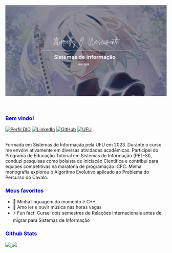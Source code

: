 <!--
**Murielly-Nascimento/Murielly-Nascimento** is a ✨ _special_ ✨ repository because its `README.md` (this file) appears on your GitHub profile.

Here are some ideas to get you started:

- 🔭 I’m currently working on ...
- 🌱 I’m currently learning ...
- 👯 I’m looking to collaborate on ...
- 🤔 I’m looking for help with ...
- 💬 Ask me about ...
- 📫 How to reach me: ...
- 😄 Pronouns: ...
- ⚡ Fun fact: ...
-->

<body>
    <header><img src = "imagens/NIER.png" alt = "template of mny profile"></header>
    <main>
        <article>
            <section>
                <h3 style="color: blue;">Bem vindo!</h3>
                <div>

[![Perfil DIO](https://img.shields.io/badge/DIO-7B36ED?style=for-the-badge&logo=Threads&logoColor=white)](https://www.dio.me/users/murielly)  [![LinkedIn](https://img.shields.io/badge/-Linkedin-2040CE?style=for-the-badge&logo=linkedin&logoColor=white)](https://www.linkedin.com/in/murielly-nascimento) [![GitHub](https://img.shields.io/badge/GitHub-green?style=for-the-badge&logo=github&logoColor=white)](https://github.com/Murielly-Nascimento)  [![UFU](https://img.shields.io/badge/UFU-FF66C4?style=for-the-badge&logo=gitbook&logoColor=white)](https://repositorio.ufu.br/handle/123456789/39913)
                    <br />
                    <br />
                </div>
                <div>
                    <p>Formada em Sistemas de Informação pela UFU em 2023. Durante o curso me envolvi ativamente em diversas atividades acadêmicas. Participei do Programa de Educação Tutorial em Sistemas de Informação (PET-SI), conduzi pesquisas como bolsista de Iniciação Científica e contribuí para equipes competitivas na maratona de programação ICPC. Minha monografia explorou o Algoritmo Evolutivo aplicado ao Problema do Percurso do Cavalo.
                    </p>
                </div>
            </section>
            <section>
                <h3 style="color: blue;">Meus favoritos</h3>
                <ul>
                    <li>🔭 Minha linguagem do momento é C++</li>
                    <li> 🌱 Amo ler e ouvir música nas horas vagas</a></li>
                    <li>⚡ Fun fact: Cursei dois semestres de Relações Internacionais antes de migrar para Sistemas de Informação</li>
                </ul>
            </section>
            <section>
                <h3 style="color: blue;">Github Stats</h3>
                <div align="left">
                    <a href="https://github.com/Murielly-Nascimento">
                    <img height="180em" src="https://github-readme-stats.vercel.app/api?username=Murielly-Nascimento&show_icons=true&theme=github_dark&include_all_commits=true&count_private=true"/>
                    <img height="180em" src="https://github-readme-stats.vercel.app/api/top-langs/?username=Murielly-Nascimento&layout=compact&langs_count=7&theme=github_dark"/>
                </div>
            </section>
        </article>
    </main>
</body>

